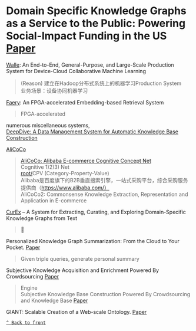 # Domain Specific Knowledge Graphs as a Service to the Public: Powering Social-Impact Funding in the US [Paper](https://dl.acm.org/doi/10.1145/3394486.3403330)  

[Walle](https://arxiv.org/pdf/2205.14833.pdf): An End-to-End, General-Purpose, and Large-Scale Production System for
Device-Cloud Collaborative Machine Learning    
> (Reason) 建立在Hadoop分布式系统上的机器学习Production System  
> 业务场景：设备协同机器学习  

[Faery](https://www.usenix.org/system/files/osdi22-zeng.pdf): An FPGA-accelerated Embedding-based Retrieval System  
> FPGA-accelerated  

numerous miscellaneous systems,  
[DeepDive: A Data Management System for Automatic Knowledge Base Construction](https://pages.cs.wisc.edu/~shavlik/abstracts/zhang.thesis.abstract.html)  

[AliCoCo](https://github.com/alicogintel/AliCoCo)  
> [AliCoCo: Alibaba E-commerce Cognitive Concept Net](https://arxiv.org/pdf/2003.13230.pdf)  
> Cognitive 1)2)3) Net  
> [root/]()CPV (Category-Property-Value)  
> Alibaba是百度旗下的B2B垂直搜索引擎，一站式采购平台，综合采购服务提供商（https://www.alibaba.com/）  
> AliCoCo2: Commonsense Knowledge Extraction, Representation and Application in E-commerce  

[CurEx](https://hpi.de/en/naumann/people/michael-loster/Document/import_isg/p1883-loster.pdf/b2ef5f9335c25914e940b89d20b30f44.html?cHash=4fcadadb810a65b10e813de85213ce0f) – A System for Extracting, Curating, and Exploring Domain-Specific Knowledge Graphs from Text
> 🪺

Personalized Knowledge Graph Summarization: From the Cloud to Your Pocket. [Paper](https://gemslab.github.io/papers/safavi-2019-glimpse.pdf)  
> Given triple queries, generate personal summary

Subjective Knowledge Acquisition and Enrichment Powered By Crowdsourcing [Paper](https://arxiv.org/pdf/1705.05720.pdf)  
> Engine  
> Subjective Knowledge Base Construction Powered By Crowdsourcing and Knowledge Base [Paper](https://dl.acm.org/doi/10.1145/3183713.3183732)

GIANT: Scalable Creation of a Web-scale Ontology. [Paper](https://arxiv.org/pdf/2004.02118.pdf)  


 [`^ Back to front`](../../../EntpSystems.md)
